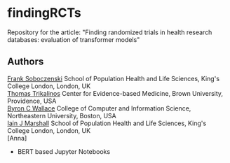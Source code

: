# findingRCTs
Repository for the article: "Finding randomized trials in health research databases: evaluation of transformer models"

## Authors

[Frank Soboczenski](https://h21k.github.io/) School of Population Health and Life Sciences, King's College London, London, UK<br>
[Thomas Trikalinos](https://vivo.brown.edu/display/ttrikali) Center for Evidence-based Medicine, Brown University, Providence, USA<br>
[Byron C Wallace](http://www.byronwallace.com/) College of Computer and Information Science, Northeastern University, Boston, USA<br>
[Iain J Marshall](https://kclpure.kcl.ac.uk/portal/iain.marshall.html) School of Population Health and Life Sciences, King's College London, London, UK<br>
[Anna]

+ BERT based Jupyter Notebooks
